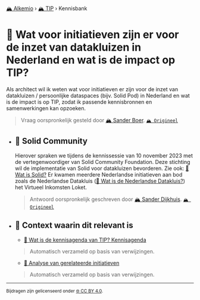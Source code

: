 [🏔️ Alkemio](https://welcome.alkem.io/) › [🏔️ TIP](https://alkem.io/tip/dashboard) › Kennisbank
# 📄 Wat voor initiatieven zijn er voor de inzet van datakluizen in Nederland en wat is de impact op TIP?
Als architect wil ik weten wat voor initiatieven er zijn voor de inzet van datakluizen / persoonlijke dataspaces (bijv. Solid Pod) in Nederland en wat is de impact is op TIP, zodat ik passende kennisbronnen en samenwerkingen kan opzoeken.
> Vraag oorspronkelijk gesteld door [🏔️ Sander Boer](https://alkem.io/user/sander-boer-499). [`🏔️ Origineel`](https://alkem.io/tip/collaboration/watvoorinitiatieve-1713)

- ## <a id="solidcommunity-2317"></a> 📌 Solid Community
  Hierover spraken we tijdens de kennissessie van 10 november 2023 met de vertegenwoordiger van Solid Community Foundation. Deze stichting wil de implementatie van Solid voor datakluizen bevorderen. Zie ook: [📄 Wat is Solid?](watissolid-6045.md) Er kwamen meerdere Nederlandse initiatieven aan bod zoals de Nederlandse Datakluis ([📄 Wat is de Nederlandse Datakluis?](watisdenederlands-7532.md)) het Virtueel Inkomsten Loket.

  
  > Antwoord oorspronkelijk geschreven door [🏔️ Sander Dijkhuis](https://alkem.io/tip/collaboration/watvoorinitiatieve-1713/posts/solidcommunity-2317). [`🏔️ Origineel`](https://alkem.io/tip/collaboration/watvoorinitiatieve-1713/posts/solidcommunity-2317)

- ## 📌 Context waarin dit relevant is
  - [📌 Wat is de kennisagenda van TIP? Kennisagenda](watisdekennisagen-9941.md#kennisagenda-5711)
  >Automatisch verzameld op basis van verwijzingen.
  - [📄 Analyse van gerelateerde initiatieven](overzichtvanreleva-7668.md)
  >Automatisch verzameld op basis van verwijzingen.
* * *
<small>Bijdragen zijn gelicenseerd onder [🌐 CC BY 4.0](https://creativecommons.org/licenses/by/4.0/deed.nl).</small>
